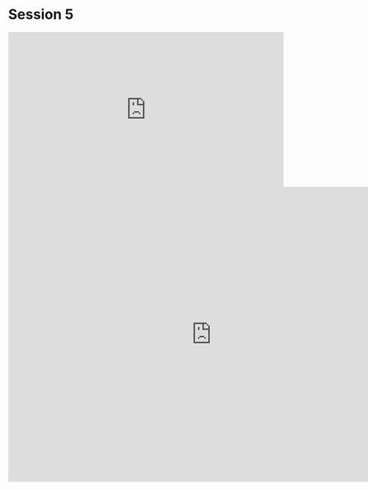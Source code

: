# Session 5

<iframe width="560" height="315" src="https://www.youtube.com/embed/bFj6Pdkhx7s" frameborder="0" allow="autoplay; encrypted-media" allowfullscreen></iframe>

<iframe id="iframe_container" frameborder="0" webkitallowfullscreen="" mozallowfullscreen="" allowfullscreen="" allow="autoplay; fullscreen" width="825" height="600" src="https://prezi.com/embed/-zkz9q4gxsto/?bgcolor=ffffff&amp;lock_to_path=0&amp;autoplay=0&amp;autohide_ctrls=0&amp;landing_data=bHVZZmNaNDBIWnNjdEVENDRhZDFNZGNIUE43MHdLNWpsdFJLb2ZHanI0VnBiaWpLSEtNVlFZTUpYbXhyMjUrRjZBPT0&amp;landing_sign=EGfsuC0xNsHvTcg5CcLrLiD55Ky8IMKP-eZQLSFpH8I"></iframe>
